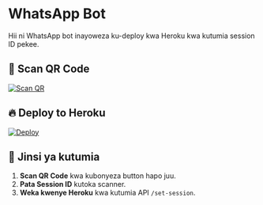 # WhatsApp Bot

Hii ni WhatsApp bot inayoweza ku-deploy kwa Heroku kwa kutumia session ID pekee.

## 🚀 Scan QR Code
[![Scan QR](https://img.shields.io/badge/Scan-QR%20Code-blue?style=for-the-badge)](https://kadili-session.onrender.com)

## 🔥 Deploy to Heroku

[![Deploy](https://www.herokucdn.com/deploy/button.svg)](https://dashboard.heroku.com/new?template=https://github.com/termuxboy-255/kadilireply)


## 📌 Jinsi ya kutumia
1. **Scan QR Code** kwa kubonyeza button hapo juu.
2. **Pata Session ID** kutoka scanner.
3. **Weka kwenye Heroku** kwa kutumia API `/set-session`.
